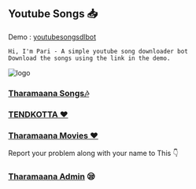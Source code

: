 ## Youtube Songs 📥

Demo : [youtubesongsdlbot](https:t.me/youtubesongsdlbot)

```
Hi, I'm Pari - A simple youtube song downloader bot
Download the songs using the link in the demo.
```
![logo](https://telegra.ph/file/abdb5a244fedea3e59409.jpg)
### [Tharamaana Songs🎶](https:t.me/tharamaanasongs)

### [TENDKOTTA ❤️](https://t.me/Tendkotta)
### [Tharamaana Movies ❤️](https://t.me/Tharamaanamovies) 

Report your problem along with your name to This 👇
### [Tharamaana Admin](https://t.me/tharamaanaadmin) 😪
